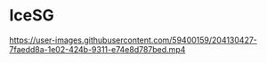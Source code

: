 # IceSG

https://user-images.githubusercontent.com/59400159/204130427-7faedd8a-1e02-424b-9311-e74e8d787bed.mp4
